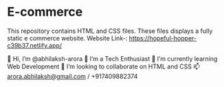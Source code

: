 # E-commerce
This repository contains HTML and CSS files. These files displays a fully static e commerce website.
Website Link-: https://hopeful-hopper-c39b37.netlify.app/


👋 Hi, I’m @abhilaksh-arora
👀 I’m a Tech Enthusiast
🌱 I’m currently learning Web Development
💞️ I’m looking to collaborate on HTML and CSS
📫 arora.abhilaksh@gmail.com / +917409882374
